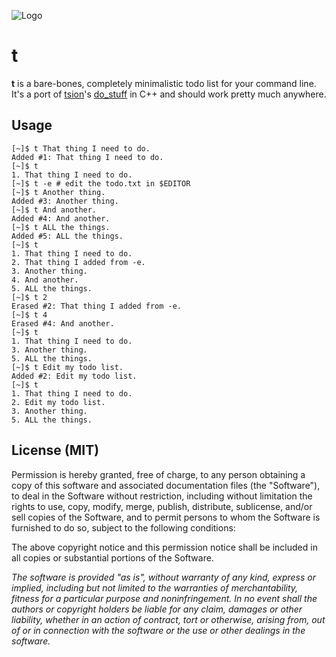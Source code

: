 ![Logo](http://cl.ly/EX9R)

# t

**t** is a bare-bones, completely minimalistic todo list for your command line. It's a port of [tsion](https://github.com/tsion/)'s [do\_stuff](https://github.com/tsion/do_stuff) in C++ and should work pretty much anywhere.

## Usage

    [~]$ t That thing I need to do.
    Added #1: That thing I need to do.
    [~]$ t
    1. That thing I need to do.
    [~]$ t -e # edit the todo.txt in $EDITOR
    [~]$ t Another thing.
    Added #3: Another thing.
    [~]$ t And another.
    Added #4: And another.
    [~]$ t ALL the things.
    Added #5: ALL the things.
    [~]$ t
    1. That thing I need to do.
    2. That thing I added from -e.
    3. Another thing.
    4. And another.
    5. ALL the things.
    [~]$ t 2
    Erased #2: That thing I added from -e.
    [~]$ t 4
    Erased #4: And another.
    [~]$ t
    1. That thing I need to do.
    3. Another thing.
    5. ALL the things.
    [~]$ t Edit my todo list.
    Added #2: Edit my todo list.
    [~]$ t
    1. That thing I need to do.
    2. Edit my todo list.
    3. Another thing.
    5. ALL the things.

## License (MIT)

Permission is hereby granted, free of charge, to any person obtaining
a copy of this software and associated documentation files (the
"Software"), to deal in the Software without restriction, including
without limitation the rights to use, copy, modify, merge, publish,
distribute, sublicense, and/or sell copies of the Software, and to
permit persons to whom the Software is furnished to do so, subject to
the following conditions:

The above copyright notice and this permission notice shall be
included in all copies or substantial portions of the Software.

*The software is provided "as is", without warranty of any kind,
express or implied, including but not limited to the warranties of
merchantability, fitness for a particular purpose and
noninfringement. In no event shall the authors or copyright holders be
liable for any claim, damages or other liability, whether in an action
of contract, tort or otherwise, arising from, out of or in connection
with the software or the use or other dealings in the software.*